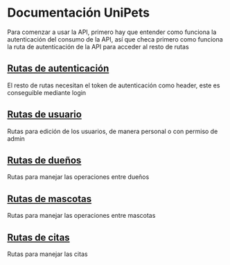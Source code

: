 # Documentación UniPets

Para comenzar a usar la API, primero hay que entender como funciona la autenticación del consumo de la API, así que checa primero como funciona la ruta de autenticación de la API para acceder al resto de rutas

## [Rutas de autenticación](docs/auth.md "Documentación de las rutas de autenticación")

El resto de rutas necesitan el token de autenticación como header, este es conseguible mediante login

## [Rutas de usuario](docs/users.md "Documentación de las rutas de manejo de usuarios")

Rutas para edición de los usuarios, de manera personal o con permiso de admin

## [Rutas de dueños](docs/owners.md "Documentación de las rutas de dueños")

Rutas para manejar las operaciones entre dueños 

## [Rutas de mascotas](docs/pets.md "Documentación de las rutas de dueños")

Rutas para manejar las operaciones entre mascotas

## [Rutas de citas](docs/appointments.md)

Rutas para manejar las citas
